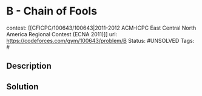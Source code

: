 # B - Chain of Fools

contest: [[CFICPC/100643/100643|2011-2012 ACM-ICPC East Central North America Regional Contest (ECNA 2011)]]
url: https://codeforces.com/gym/100643/problem/B
Status: #UNSOLVED
Tags: #

## Description

## Solution

